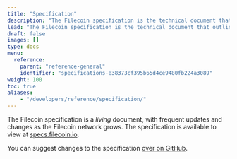 ```yaml
---
title: "Specification"
description: "The Filecoin specification is the technical document that outlines the details of how the Filecoin network operates, including the rules for participating in the network, the format of the transactions that are used to manage data storage, and the algorithms and data structures that are used to store and retrieve data on the network. The specification is an important reference for developers who are building applications on top of Filecoin, as it provides them with the necessary information to create integrations that are compatible with the rest of network."
lead: "The Filecoin specification is the technical document that outlines the details of how the Filecoin network operates, including the rules for participating in the network, the format of the transactions that are used to manage data storage, and the algorithms and data structures that are used to store and retrieve data on the network. The specification is an important reference for developers who are building applications on top of Filecoin, as it provides them with the necessary information to create integrations that are compatible with the rest of network."
draft: false
images: []
type: docs
menu:
  reference:
    parent: "reference-general"
    identifier: "specifications-e38373cf395b65d4ce9480fb224a3089"
weight: 100
toc: true
aliases:
    - "/developers/reference/specification/"
---
```


The Filecoin specification is a _living_ document, with frequent updates and changes as the Filecoin network grows. The specification is available to view at [specs.filecoin.io](https://spec.filecoin.io/).

You can suggest changes to the specification [over on GitHub](https://github.com/filecoin-project/specs).
